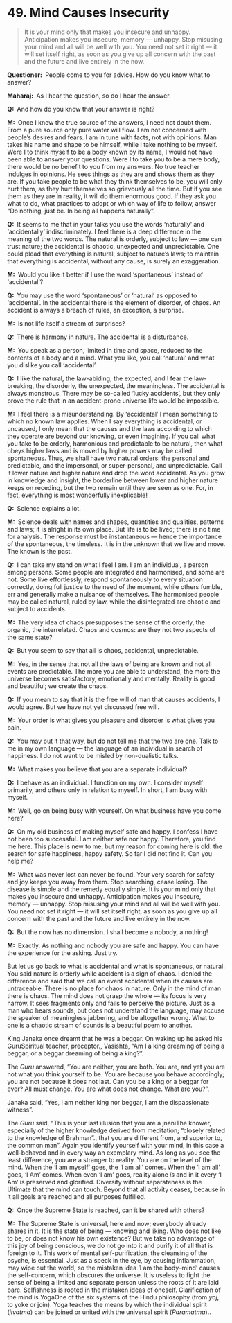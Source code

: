 # 49. Mind Causes Insecurity

>It is your mind only that makes you insecure and unhappy. Anticipation makes you insecure, memory — unhappy. Stop misusing your mind and all will be well with you. You need not set it right — it will set itself right, as soon as you give up all concern with the past and the future and live entirely in the now.

**Questioner:**&ensp;People come to you for advice. How do you know what to answer?

**Maharaj:**&ensp;As I hear the question, so do I hear the answer.

**Q:**&ensp;And how do you know that your answer is right?

**M:**&ensp;Once I know the true source of the answers, I need not doubt them. From a pure source only pure water will flow. I am not concerned with people’s desires and fears. I am in tune with facts, not with opinions. Man takes his name and shape to be himself, while I take nothing to be myself. Were I to think myself to be a body known by its name, I would not have been able to answer your questions. Were I to take you to be a mere body, there would be no benefit to you from my answers. No true teacher indulges in opinions. He sees things as they are and shows them as they are. If you take people to be what they think themselves to be, you will only hurt them, as they hurt themselves so grievously all the time. But if you see them as they are in reality, it will do them enormous good. If they ask you what to do, what practices to adopt or which way of life to follow, answer “Do nothing, just be. In being all happens naturally”.

**Q:**&ensp;It seems to me that in your talks you use the words ‘naturally’ and ‘accidentally’ indiscriminately. I feel there is a deep difference in the meaning of the two words. The natural is orderly, subject to law — one can trust nature; the accidental is chaotic, unexpected and unpredictable. One could plead that everything is natural, subject to nature’s laws; to maintain that everything is accidental, without any cause, is surely an exaggeration.

**M:**&ensp;Would you like it better if I use the word ‘spontaneous’ instead of ‘accidental’?

**Q:**&ensp;You may use the word ‘spontaneous’ or ‘natural’ as opposed to ‘accidental’. In the accidental there is the element of disorder, of chaos. An accident is always a breach of rules, an exception, a surprise.

**M:**&ensp;Is not life itself a stream of surprises?

**Q:**&ensp;There is harmony in nature. The accidental is a disturbance.

**M:**&ensp;You speak as a person, limited in time and space, reduced to the contents of a body and a mind. What you like, you call ‘natural’ and what you dislike you call ‘accidental’.

**Q:**&ensp;I like the natural, the law-abiding, the expected, and I fear the law-breaking, the disorderly, the unexpected, the meaningless. The accidental is always monstrous. There may be so-called ‘lucky accidents’, but they only prove the rule that in an accident-prone universe life would be impossible.

**M:**&ensp;I feel there is a misunderstanding. By ‘accidental’ I mean something to which no known law applies. When I say everything is accidental, or uncaused, I only mean that the causes and the laws according to which they operate are beyond our knowing, or even imagining. If you call what you take to be orderly, harmonious and predictable to be natural, then what obeys higher laws and is moved by higher powers may be called spontaneous. Thus, we shall have two natural orders: the personal and predictable, and the impersonal, or super-personal, and unpredictable. Call it lower nature and higher nature and drop the word accidental. As you grow in knowledge and insight, the borderline between lower and higher nature keeps on receding, but the two remain until they are seen as one. For, in fact, everything is most wonderfully inexplicable!

**Q:**&ensp;Science explains a lot.

**M:**&ensp;Science deals with names and shapes, quantities and qualities, patterns and laws; it is alright in its own place. But life is to be lived; there is no time for analysis. The response must be instantaneous — hence the importance of the spontaneous, the timeless. It is in the unknown that we live and move. The known is the past.

**Q:**&ensp;I can take my stand on what I feel I am. I am an individual, a person among persons. Some people are integrated and harmonised, and some are not. Some live effortlessly, respond spontaneously to every situation correctly, doing full justice to the need of the moment, while others fumble, err and generally make a nuisance of themselves. The harmonised people may be called natural, ruled by law, while the disintegrated are chaotic and subject to accidents.

**M:**&ensp;The very idea of chaos presupposes the sense of the orderly, the organic, the interrelated. Chaos and cosmos: are they not two aspects of the same state?

**Q:**&ensp;But you seem to say that all is chaos, accidental, unpredictable.

**M:**&ensp;Yes, in the sense that not all the laws of being are known and not all events are predictable. The more you are able to understand, the more the universe becomes satisfactory, emotionally and mentally. Reality is good and beautiful; we create the chaos.

**Q:**&ensp;If you mean to say that it is the free will of man that causes accidents, I would agree. But we have not yet discussed free will.

**M:**&ensp;Your order is what gives you pleasure and disorder is what gives you pain.

**Q:**&ensp;You may put it that way, but do not tell me that the two are one. Talk to me in my own language — the language of an individual in search of happiness. I do not want to be misled by non-dualistic talks.

**M:**&ensp;What makes you believe that you are a separate individual?

**Q:**&ensp;I behave as an individual. I function on my own. I consider myself primarily, and others only in relation to myself. In short, I am busy with myself.

**M:**&ensp;Well, go on being busy with yourself. On what business have you come here?

**Q:**&ensp;On my old business of making myself safe and happy. I confess I have not been too successful. I am neither safe nor happy. Therefore, you find me here. This place is new to me, but my reason for coming here is old: the search for safe happiness, happy safety. So far I did not find it. Can you help me?

**M:**&ensp;What was never lost can never be found. Your very search for safety and joy keeps you away from them. Stop searching, cease losing. The disease is simple and the remedy equally simple. It is your mind only that makes you insecure and unhappy. Anticipation makes you insecure, memory — unhappy. Stop misusing your mind and all will be well with you. You need not set it right — it will set itself right, as soon as you give up all concern with the past and the future and live entirely in the now.

**Q:**&ensp;But the now has no dimension. I shall become a nobody, a nothing!

**M:**&ensp;Exactly. As nothing and nobody you are safe and happy. You can have the experience for the asking. Just try. 

But let us go back to what is accidental and what is spontaneous, or natural. You said nature is orderly while accident is a sign of chaos. I denied the difference and said that we call an event accidental when its causes are untraceable. There is no place for chaos in nature. Only in the mind of man there is chaos. The mind does not grasp the whole — its focus is very narrow. It sees fragments only and fails to perceive the picture. Just as a man who hears sounds, but does not understand the language, may accuse the speaker of meaningless jabbering, and be altogether wrong. What to one is a chaotic stream of sounds is a beautiful poem to another. 

King Janaka once dreamt that he was a beggar. On waking up he asked his <span class=tooltip>Guru<span class=tooltiptext>Spiritual teacher, preceptor.</span></span>, Vasishta, “Am I a king dreaming of being a beggar, or a beggar dreaming of being a king?”. 

The *Guru* answered, “You are neither, you are both. You are, and yet you are not what you think yourself to be. You are because you behave accordingly; you are not because it does not last. Can you be a king or a beggar for ever? All must change. You are what does not change. What are you?”. 

Janaka said, “Yes, I am neither king nor beggar, I am the dispassionate witness”. 

The *Guru* said, “This is your last illusion that you are a <span class=tooltip>jnani<span class=tooltiptext>The knower, especially of the higher knowledge derived from meditation; “closely related to the knowledge of Brahman”.</span></span>, that you are different from, and superior to, the common man”. Again you identify yourself with your mind, in this case a well-behaved and in every way an exemplary mind. As long as you see the least difference, you are a stranger to reality. You are on the level of the mind. When the ‘I am myself’ goes, the ‘I am all’ comes. When the ‘I am all’ goes, ‘I Am’ comes. When even ‘I am’ goes, reality alone *is* and in it every ‘I Am’ is preserved and glorified. Diversity without separateness is the Ultimate that the mind can touch. Beyond that all activity ceases, because in it all goals are reached and all purposes fulfilled.

**Q:**&ensp;Once the Supreme State is reached, can it be shared with others?

**M:**&ensp;The Supreme State is universal, here and now; everybody already shares in it. It is the state of being — knowing and liking. Who does not like to be, or does not know his own existence? But we take no advantage of this joy of being conscious, we do not go into it and purify it of all that is foreign to it. This work of mental self-purification, the cleansing of the psyche, is essential. Just as a speck in the eye, by causing inflammation, may wipe out the world, so the mistaken idea ‘I am the
body–mind’ causes the self-concern, which obscures the universe. It is useless to fight the sense of being a limited and separate person unless the roots of it are laid bare. Selfishness is rooted in the mistaken ideas of oneself. Clarification of the mind is <span class=tooltip>Yoga<span class=tooltiptext>One of the six systems of the Hindu philosophy (from *yoj*, to yoke or join). Yoga teaches the means by which the individual spirit (*jivatma*) can be joined or united with the universal spirit (*Paramatma*).</span></span>.
